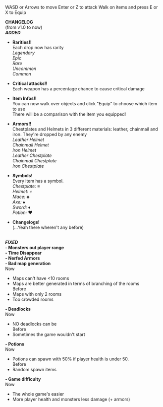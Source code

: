 WASD or Arrows to move
Enter or Z to attack
Walk on items and press E or X to Equip

**CHANGELOG**<br>
(from v1.0 to now)<br>
_**ADDED**_

- **Rarities!!**
<br>Each drop now has rarity
<br> _Legendary_
<br> _Epic_
<br> _Rare_
<br> _Uncommon_
<br> _Common_

- **Critical attacks!!**
<br> Each weapon has a percentage chance to cause critical damage

- **Item Infos!!**
<br>You can now walk over objects and click "Equip" to choose which item to use
<br>There will be a comparison with the item you equipped!

- **Armors!!**
<br>Chestplates and Helmets in 3 different materials: leather, chainmail and iron. They're dropped by any enemy
<br> _Leather Helmet_
<br> _Chainmail Helmet_
<br> _Iron Helmet_
<br> _Leather Chestplate_
<br> _Chainmail Chestplate_
<br> _Iron Chestplate_


- **Symbols!**
<br>Every item has a symbol.
<br> _Chestplate:_ ≡
<br> _Helmet:_ ∩
<br> _Mace:_ ♣
<br> _Axe:_ ♠
<br> _Sword:_ ♦
<br> _Potion:_ ♥

- **Changelogs!**
<br>(...Yeah there wheren't any before)
<br><br>

_**FIXED**_
<br>**- Monsters out player range**
<br>
**- Time Disappear**
<br>
**- Nerfed Armors**
<br>
**- Bad map generation**
<br>Now
- Maps can't have <10 rooms
- Maps are better generated in terms of branching of the rooms
<br>Before
- Maps with only 2 rooms
- Too crowded rooms
  
**- Deadlocks**
<br>Now
- NO deadlocks can be
<br>Before
- Sometimes the game wouldn't start

**- Potions**
<br>Now
- Potions can spawn with 50% if player health is under 50.
<br>Before
- Random spawn items

**- Game difficulty**
<br>Now
- The whole game's easier
- More player health and monsters less damage (+ armors)
